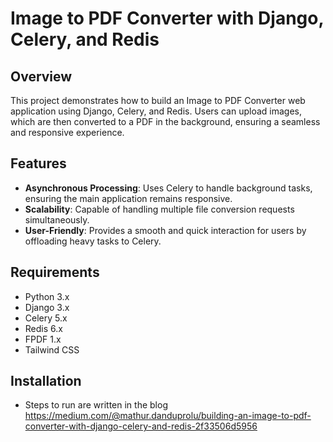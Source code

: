 # Image to PDF Converter with Django, Celery, and Redis

## Overview

This project demonstrates how to build an Image to PDF Converter web application using Django, Celery, and Redis. Users can upload images, which are then converted to a PDF in the background, ensuring a seamless and responsive experience.

## Features

- **Asynchronous Processing**: Uses Celery to handle background tasks, ensuring the main application remains responsive.
- **Scalability**: Capable of handling multiple file conversion requests simultaneously.
- **User-Friendly**: Provides a smooth and quick interaction for users by offloading heavy tasks to Celery.

## Requirements

- Python 3.x
- Django 3.x
- Celery 5.x
- Redis 6.x
- FPDF 1.x
- Tailwind CSS

## Installation
- Steps to run are written in the blog <https://medium.com/@mathur.danduprolu/building-an-image-to-pdf-converter-with-django-celery-and-redis-2f33506d5956>
